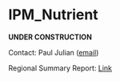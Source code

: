 
<!-- README.md is generated from README.Rmd. Please edit that file -->

# IPM\_Nutrient

<!-- badges: start -->
<!-- badges: end -->

**UNDER CONSTRUCTION**

Contact: Paul Julian ([email](mailto:pjulian@sccf.org))

Regional Summary Report:
[Link](https://swampthingecology.org/IPM_Nutrient/Report/WQRegionSummary.html)
